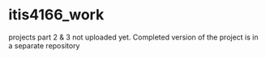 # itis4166_work
projects part 2 & 3 not uploaded yet. 
Completed version of the project is in a separate repository
